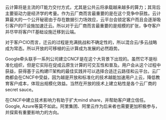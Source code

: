 云计算将是主流的IT能力交付方式，尤其是公共云将承载越来越多的算力；其背后主要驱动力是经济学的考量。作为云厂商而言最重要的是在这个竞争中获胜。云计算最大的一个公开秘密由于存在数据引力场效应，云平台会锁定客户而且会逐渐吸引客户的IT设施加速迁云。所以对于云厂商而言最重要的是规模的扩张，争夺客户并尽早将客户IT基础设施迁移到云端。

对于客户CIO而言，迁云的过程是充满挑战和不确定性的，所以混合云/多云战略成为常态。所以开放的可移植的云计算成为发展的必然趋势。

Google牵头联手一系列公司建立CNCF是在这个大背景下出现的。虽然它不是标准化组织，但是它实际在促成云原生计算的可交互性和普及。用户会从这个过程中获益，获得基于云构建IT架构的最佳实践并可以选择合适迁云路径和云平台。云厂商都会在CNCF中受益，因为越是开放和标准化的技术越能加速用户上云，降低教育客户成本，体现出规模化效益。当然在开放的技术上建立粘性是各个云厂商的secret sauce。

在CNCF中建立技术影响力有助于扩大mind share，并帮助客户建立信任。Google, Azure等莫不如此。阿里集团、阿里云作为后来者也需要更加积极参与，并探索有重要影响力的方向。

